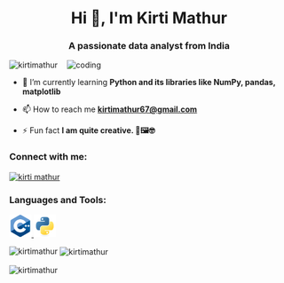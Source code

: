 <h1 align="center">Hi 👋, I'm Kirti Mathur</h1>
<h3 align="center">A passionate data analyst from India</h3>

<img align="right" alt="coding" width="400" src="https://res.cloudinary.com/practicaldev/image/fetch/s--2bZIjPGC--/c_limit%2Cf_auto%2Cfl_progressive%2Cq_66%2Cw_880/https://dev-to-uploads.s3.amazonaws.com/i/d4tvukbt5mra37cvwklk.gif">

<p align="left"> <img src="https://komarev.com/ghpvc/?username=kirtimathur&label=Profile%20views&color=0e75b6&style=flat" alt="kirtimathur" /> </p>

- 🌱 I’m currently learning **Python and its libraries like NumPy, pandas, matplotlib**

- 📫 How to reach me **kirtimathur67@gmail.com**

- ⚡ Fun fact **I am quite creative. 🧠🖼️🤓**

<h3 align="left">Connect with me:</h3>
<p align="left">
<a href="https://linkedin.com/in/kirti-mathur-465647215" target="blank"><img align="center" src="https://raw.githubusercontent.com/rahuldkjain/github-profile-readme-generator/master/src/images/icons/Social/linked-in-alt.svg" alt="kirti mathur" height="30" width="40" /></a>
</p>

<h3 align="left">Languages and Tools:</h3>
<p align="left"> <a href="https://www.w3schools.com/cpp/" target="_blank" rel="noreferrer"> <img src="https://raw.githubusercontent.com/devicons/devicon/master/icons/cplusplus/cplusplus-original.svg" alt="cplusplus" width="40" height="40"/> </a> <a href="https://www.python.org" target="_blank" rel="noreferrer"> <img src="https://raw.githubusercontent.com/devicons/devicon/master/icons/python/python-original.svg" alt="python" width="40" height="40"/> </a> </p>

<p><img align="left" src="https://github-readme-stats.vercel.app/api/top-langs?username=kirtimathur&show_icons=true&locale=en&layout=compact" alt="kirtimathur" /></p>

<p>&nbsp;<img align="center" src="https://github-readme-stats.vercel.app/api?username=kirtimathur&show_icons=true&locale=en" alt="kirtimathur" /></p>

<p><img align="center" src="https://github-readme-streak-stats.herokuapp.com/?user=kirtimathur&" alt="kirtimathur" /></p>
